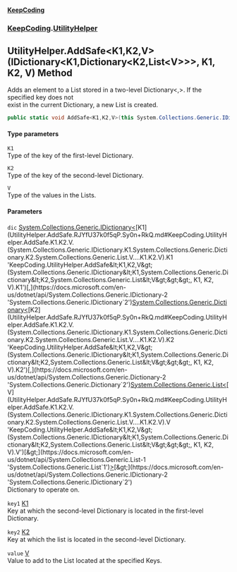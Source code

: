 #### [KeepCoding](index.md 'index')
### [KeepCoding](KeepCoding.md 'KeepCoding').[UtilityHelper](UtilityHelper.md 'KeepCoding.UtilityHelper')
## UtilityHelper.AddSafe&lt;K1,K2,V&gt;(IDictionary&lt;K1,Dictionary&lt;K2,List&lt;V&gt;&gt;&gt;, K1, K2, V) Method
Adds an element to a List<V> stored in a two-level Dictionary<,>. If the specified key does not  
exist in the current Dictionary, a new List is created.
```csharp
public static void AddSafe<K1,K2,V>(this System.Collections.Generic.IDictionary<K1,System.Collections.Generic.Dictionary<K2,System.Collections.Generic.List<V>>> dic, K1 key1, K2 key2, V value);
```
#### Type parameters
<a name='KeepCoding.UtilityHelper.AddSafe.K1.K2.V.(System.Collections.Generic.IDictionary.K1.System.Collections.Generic.Dictionary.K2.System.Collections.Generic.List.V....K1.K2.V).K1'></a>
`K1`  
Type of the key of the first-level Dictionary.
  
<a name='KeepCoding.UtilityHelper.AddSafe.K1.K2.V.(System.Collections.Generic.IDictionary.K1.System.Collections.Generic.Dictionary.K2.System.Collections.Generic.List.V....K1.K2.V).K2'></a>
`K2`  
Type of the key of the second-level Dictionary.
  
<a name='KeepCoding.UtilityHelper.AddSafe.K1.K2.V.(System.Collections.Generic.IDictionary.K1.System.Collections.Generic.Dictionary.K2.System.Collections.Generic.List.V....K1.K2.V).V'></a>
`V`  
Type of the values in the Lists.
  
#### Parameters
<a name='KeepCoding.UtilityHelper.AddSafe.K1.K2.V.(System.Collections.Generic.IDictionary.K1.System.Collections.Generic.Dictionary.K2.System.Collections.Generic.List.V....K1.K2.V).dic'></a>
`dic` [System.Collections.Generic.IDictionary&lt;](https://docs.microsoft.com/en-us/dotnet/api/System.Collections.Generic.IDictionary-2 'System.Collections.Generic.IDictionary`2')[K1](UtilityHelper.AddSafe.RJYfU37k0f5qP.Sy0n+RkQ.md#KeepCoding.UtilityHelper.AddSafe.K1.K2.V.(System.Collections.Generic.IDictionary.K1.System.Collections.Generic.Dictionary.K2.System.Collections.Generic.List.V....K1.K2.V).K1 'KeepCoding.UtilityHelper.AddSafe&lt;K1,K2,V&gt;(System.Collections.Generic.IDictionary&lt;K1,System.Collections.Generic.Dictionary&lt;K2,System.Collections.Generic.List&lt;V&gt;&gt;&gt;, K1, K2, V).K1')[,](https://docs.microsoft.com/en-us/dotnet/api/System.Collections.Generic.IDictionary-2 'System.Collections.Generic.IDictionary`2')[System.Collections.Generic.Dictionary&lt;](https://docs.microsoft.com/en-us/dotnet/api/System.Collections.Generic.Dictionary-2 'System.Collections.Generic.Dictionary`2')[K2](UtilityHelper.AddSafe.RJYfU37k0f5qP.Sy0n+RkQ.md#KeepCoding.UtilityHelper.AddSafe.K1.K2.V.(System.Collections.Generic.IDictionary.K1.System.Collections.Generic.Dictionary.K2.System.Collections.Generic.List.V....K1.K2.V).K2 'KeepCoding.UtilityHelper.AddSafe&lt;K1,K2,V&gt;(System.Collections.Generic.IDictionary&lt;K1,System.Collections.Generic.Dictionary&lt;K2,System.Collections.Generic.List&lt;V&gt;&gt;&gt;, K1, K2, V).K2')[,](https://docs.microsoft.com/en-us/dotnet/api/System.Collections.Generic.Dictionary-2 'System.Collections.Generic.Dictionary`2')[System.Collections.Generic.List&lt;](https://docs.microsoft.com/en-us/dotnet/api/System.Collections.Generic.List-1 'System.Collections.Generic.List`1')[V](UtilityHelper.AddSafe.RJYfU37k0f5qP.Sy0n+RkQ.md#KeepCoding.UtilityHelper.AddSafe.K1.K2.V.(System.Collections.Generic.IDictionary.K1.System.Collections.Generic.Dictionary.K2.System.Collections.Generic.List.V....K1.K2.V).V 'KeepCoding.UtilityHelper.AddSafe&lt;K1,K2,V&gt;(System.Collections.Generic.IDictionary&lt;K1,System.Collections.Generic.Dictionary&lt;K2,System.Collections.Generic.List&lt;V&gt;&gt;&gt;, K1, K2, V).V')[&gt;](https://docs.microsoft.com/en-us/dotnet/api/System.Collections.Generic.List-1 'System.Collections.Generic.List`1')[&gt;](https://docs.microsoft.com/en-us/dotnet/api/System.Collections.Generic.Dictionary-2 'System.Collections.Generic.Dictionary`2')[&gt;](https://docs.microsoft.com/en-us/dotnet/api/System.Collections.Generic.IDictionary-2 'System.Collections.Generic.IDictionary`2')  
Dictionary to operate on.
  
<a name='KeepCoding.UtilityHelper.AddSafe.K1.K2.V.(System.Collections.Generic.IDictionary.K1.System.Collections.Generic.Dictionary.K2.System.Collections.Generic.List.V....K1.K2.V).key1'></a>
`key1` [K1](UtilityHelper.AddSafe.RJYfU37k0f5qP.Sy0n+RkQ.md#KeepCoding.UtilityHelper.AddSafe.K1.K2.V.(System.Collections.Generic.IDictionary.K1.System.Collections.Generic.Dictionary.K2.System.Collections.Generic.List.V....K1.K2.V).K1 'KeepCoding.UtilityHelper.AddSafe&lt;K1,K2,V&gt;(System.Collections.Generic.IDictionary&lt;K1,System.Collections.Generic.Dictionary&lt;K2,System.Collections.Generic.List&lt;V&gt;&gt;&gt;, K1, K2, V).K1')  
Key at which the second-level Dictionary is located in the first-level Dictionary.
  
<a name='KeepCoding.UtilityHelper.AddSafe.K1.K2.V.(System.Collections.Generic.IDictionary.K1.System.Collections.Generic.Dictionary.K2.System.Collections.Generic.List.V....K1.K2.V).key2'></a>
`key2` [K2](UtilityHelper.AddSafe.RJYfU37k0f5qP.Sy0n+RkQ.md#KeepCoding.UtilityHelper.AddSafe.K1.K2.V.(System.Collections.Generic.IDictionary.K1.System.Collections.Generic.Dictionary.K2.System.Collections.Generic.List.V....K1.K2.V).K2 'KeepCoding.UtilityHelper.AddSafe&lt;K1,K2,V&gt;(System.Collections.Generic.IDictionary&lt;K1,System.Collections.Generic.Dictionary&lt;K2,System.Collections.Generic.List&lt;V&gt;&gt;&gt;, K1, K2, V).K2')  
Key at which the list is located in the second-level Dictionary.
  
<a name='KeepCoding.UtilityHelper.AddSafe.K1.K2.V.(System.Collections.Generic.IDictionary.K1.System.Collections.Generic.Dictionary.K2.System.Collections.Generic.List.V....K1.K2.V).value'></a>
`value` [V](UtilityHelper.AddSafe.RJYfU37k0f5qP.Sy0n+RkQ.md#KeepCoding.UtilityHelper.AddSafe.K1.K2.V.(System.Collections.Generic.IDictionary.K1.System.Collections.Generic.Dictionary.K2.System.Collections.Generic.List.V....K1.K2.V).V 'KeepCoding.UtilityHelper.AddSafe&lt;K1,K2,V&gt;(System.Collections.Generic.IDictionary&lt;K1,System.Collections.Generic.Dictionary&lt;K2,System.Collections.Generic.List&lt;V&gt;&gt;&gt;, K1, K2, V).V')  
Value to add to the List located at the specified Keys.
  
